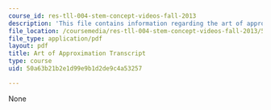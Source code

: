 ```yaml
---
course_id: res-tll-004-stem-concept-videos-fall-2013
description: 'This file contains information regarding the art of approximation transcript. '
file_location: /coursemedia/res-tll-004-stem-concept-videos-fall-2013/50a63b21b2e1d99e9b1d2de9c4a53257_MITRES_TLL-004F13_ArtofApp.pdf
file_type: application/pdf
layout: pdf
title: Art of Approximation Transcript
type: course
uid: 50a63b21b2e1d99e9b1d2de9c4a53257

---
```

None